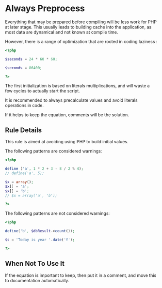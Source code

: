 <!-- Performances -->
# Always Preprocess

Everything that may be prepared before compiling will be less work for PHP at later stage. This usually leads to building cache into the application, as most data are dynamical and not known at compile time.

However, there is a range of optimization that are rooted in coding laziness : 

```php
<?php

$seconds = 24 * 60 * 60;

$seconds = 86400;

?>
```

The first initialization is based on literals multiplications, and will waste a few cycles to actually start the script. 

It is recommended to always precalculate values and avoid literals operations in code.

If it helps to keep the equation, comments will be the solution.

## Rule Details

This rule is aimed at avoiding using PHP to build initial values.

The following patterns are considered warnings:

```php
<?php

define ('a', 1 * 2 + 3 - 8 / 2 % 4);
// define('a', 5);

$x = array();
$x[] = 'a';
$x[] = 'b';
// $x = array('a', 'b');

?>
```

The following patterns are not considered warnings:

```php
<?php

define('b', $dbResult->count());

$s = 'Today is year '.date('Y');

?>
```

<!--
### Options
-->
## When Not To Use It
If the equation is important to keep, then put it in a comment, and move this to documentation automatically. 

<!--
## Further Readings
-->

